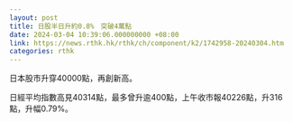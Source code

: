 ```yaml
---
layout: post
title: 日股半日升約0.8%　突破4萬點
date: 2024-03-04 10:39:06.000000000 +08:00
link: https://news.rthk.hk/rthk/ch/component/k2/1742958-20240304.htm
categories: rthk
---
```


日本股市升穿40000點，再創新高。

日經平均指數高見40314點，最多曾升逾400點，上午收市報40226點，升316點，升幅0.79%。
